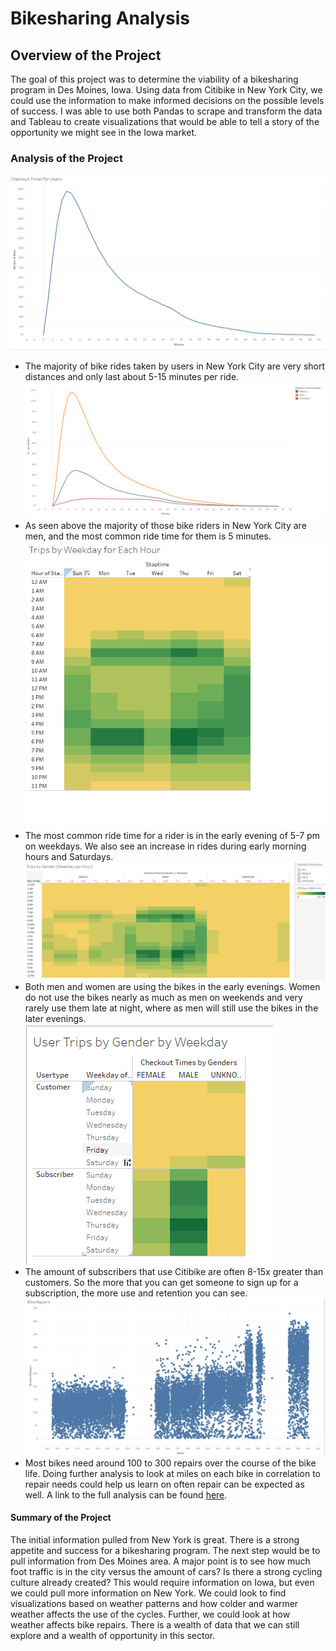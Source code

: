 # Bikesharing Analysis

## Overview of the Project
The goal of this project was to determine the viability of a bikesharing program in Des Moines, Iowa. Using data from Citibike in New York City, we could use the information to make informed decisions on the possible levels of success. I was able to use both Pandas to scrape and transform the data and Tableau to create visualizations that would be able to tell a story of the opportunity we might see in the Iowa market.

### Analysis of the Project
![](https://github.com/pbarana89/bikesharing/blob/main/Checkout_Time_for_Users.PNG)
- The majority of bike rides taken by users in New York City are very short distances and only last about 5-15 minutes per ride.
![](https://github.com/pbarana89/bikesharing/blob/main/Checkout_Time_By_Gender.PNG)
- As seen above the majority of those bike riders in New York City are men, and the most common ride time for them is 5 minutes.
![](https://github.com/pbarana89/bikesharing/blob/main/Trips_By_Weekday_For_Each_Hour.PNG)
- The most common ride time for a rider is in the early evening of 5-7 pm on weekdays. We also see an increase in rides during early morning hours and Saturdays. 
![](https://github.com/pbarana89/bikesharing/blob/main/Trips_By_Gender_For_Each_Hour.PNG)
- Both men and women are using the bikes in the early evenings. Women do not use the bikes nearly as much as men on weekends and very rarely use them late at night, where as men will still use the bikes in the later evenings.
![](https://github.com/pbarana89/bikesharing/blob/main/User_Trips_By_Gender_For_Each_Weekday.PNG)
- The amount of subscribers that use Citibike are often 8-15x greater than customers. So the more that you can get someone to sign up for a subscription, the more use and retention you can see.
![](https://github.com/pbarana89/bikesharing/blob/main/Bike_Repair.PNG)
- Most bikes need around 100 to 300 repairs over the course of the bike life. Doing further analysis to look at miles on each bike in correlation to repair needs could help us learn on often repair can be expected as well. 
A link to the full analysis can be found [here](https://public.tableau.com/app/profile/peytonarana/viz/CitiBikinginNYC/Story1).

#### Summary of the Project
The initial information pulled from New York is great. There is a strong appetite and success for a bikesharing program. The next step would be to pull information from Des Moines area. A major point is to see how much foot traffic is in the city versus the amount of cars? Is there a strong cycling culture already created? This would require information on Iowa, but even we could pull more information on New York. We could look to find visualizations based on weather patterns and how colder and warmer weather affects the use of the cycles. Further, we could look at how weather affects bike repairs. There is a wealth of data that we can still explore and a wealth of opportunity in this sector.

